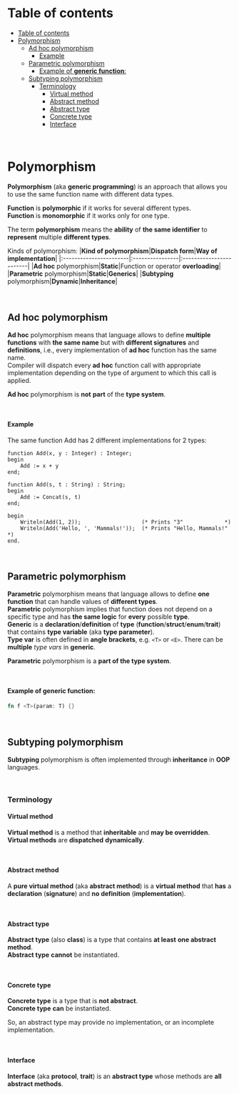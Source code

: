 # Table of contents
- [Table of contents](#table-of-contents)
- [Polymorphism](#polymorphism)
  - [Ad hoc polymorphism](#ad-hoc-polymorphism)
      - [Example](#example)
  - [Parametric polymorphism](#parametric-polymorphism)
      - [Example of **generic function**:](#example-of-generic-function)
  - [Subtyping polymorphism](#subtyping-polymorphism)
    - [Terminology](#terminology)
      - [Virtual method](#virtual-method)
      - [Abstract method](#abstract-method)
      - [Abstract type](#abstract-type)
      - [Concrete type](#concrete-type)
      - [Interface](#interface)

<br>

# Polymorphism
**Polymorphism** (aka **generic programming**) is an approach that allows you to use the same function name with different data types.<br>

**Function** is **polymorphic** if it works for several different types.<br>
**Function** is **monomorphic** if it works only for one type.<br>

The term **polymorphism** means the **ability** of **the same identifier** to **represent** multiple **different types**.<br>

Kinds of polymorphism:
|**Kind of polymorphism**|**Dispatch form**|**Way of implementation**|
|:-----------------------|:----------------|:------------------------|
|**Ad hoc** polymorphism|**Static**|Function or operator **overloading**|
|**Parametric** polymorphism|**Static**|**Generics**|
|**Subtyping** polymorphism|**Dynamic**|**Inheritance**|

<br>

## Ad hoc polymorphism
**Ad hoc** polymorphism means that language allows to define **multiple functions** with **the same name** but with **different signatures** and **definitions**, i.e., every implementation of **ad hoc** function has the same name.<br>
Compiler will dispatch every **ad hoc** function call with appropriate implementation depending on the type of argument to which this call is applied.

**Ad hoc** polymorphism is **not** **part** of the **type system**.

<br>

#### Example
The same function Add has 2 different implementations for 2 types:
```text
function Add(x, y : Integer) : Integer;
begin
    Add := x + y
end;

function Add(s, t : String) : String;
begin
    Add := Concat(s, t)
end;

begin
    Writeln(Add(1, 2));                   (* Prints "3"             *)
    Writeln(Add('Hello, ', 'Mammals!'));  (* Prints "Hello, Mammals!" *)
end.
```

<br>

## Parametric polymorphism
**Parametric** polymorphism means that language allows to define **one function** that can handle values of **different types**.<br>
**Parametric** polymorphism implies that function does not depend on a specific type and has **the same logic** for **every** possible **type**.<br>
**Generic** is a **declaration**/**definition** of **type** (**function**/**struct**/**enum**/**trait**) that contains **type variable** (aka **type parameter**).<br>
**Type var** is often defined in **angle brackets**, e.g. `<T>` or `<E>`. There can be **multiple** *type vars* in **generic**.<br>

**Parametric** polymorphism is a **part of the type system**.<br>

<br>

#### Example of **generic function**:
```Rust
fn f <T>(param: T) {}
```

<br>

## Subtyping polymorphism
**Subtyping** polymorphism is often implemented through **inheritance** in **OOP** languages.<br>

<br>

### Terminology

#### Virtual method
**Virtual method** is a method that **inheritable** and **may be overridden**.<br>
**Virtual methods** are **dispatched** **dynamically**.<br>

<br>

#### Abstract method
A **pure virtual method** (aka **abstract method**) is a **virtual method** that **has** a **declaration** (**signature**) and **no definition** (**implementation**).<br>

<br>

#### Abstract type
**Abstract type** (also **class**) is a type that contains **at least** **one abstract method**.<br>
**Abstract type** **cannot** be instantiated.<br>

<br>

#### Concrete type
**Concrete type** is a type that is **not abstract**.<br>
**Concrete type** **can** be instantiated.<br>

So, an abstract type may provide no implementation, or an incomplete implementation.<br>

<br>

#### Interface
**Interface** (aka **protocol**, **trait**) is an **abstract type** whose methods are **all abstract methods**.<br>
